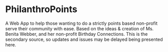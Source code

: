# PhilanthroPoints

A Web App to help those wanting to do a strictly points based non-profit serve their community with ease. Based on the ideas & creation of Ms. Benita Webber, and her non-profit Birthday Connections. This is the secondary source, so updates and issues may be delayed being presented here.